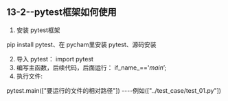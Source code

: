 ## 13-2--pytest框架如何使用

1. 安装 pytest框架

pip install pytest、在 pycham里安装 pytest、源码安装

2. 导入 pytest： import pytest
3. 编写主函数，后续代码，后面运行： if_name_=='_main_’;
4. 执行文件:

pytest.main(["要运行的文件的相对路径"]) ----例如(["../test_case/test_01.py"])

